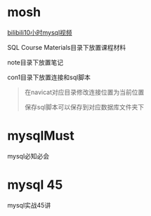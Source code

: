 # mosh

[bilibili10小时mysql视频](https://www.bilibili.com/video/BV1UE41147KC)

SQL Course Materials目录下放置课程材料

note目录下放置笔记

con1目录下放置连接和sql脚本

>在navicat对应目录修改连接位置为当前位置
>
>保存sql脚本可以保存到对应数据库文件夹下



# mysqlMust

mysql必知必会



# mysql 45

mysql实战45讲